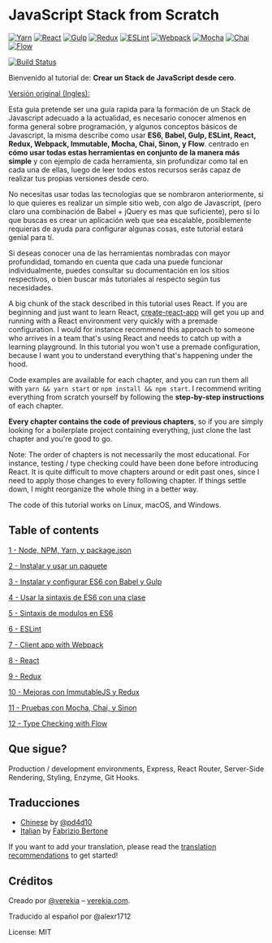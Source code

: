 # JavaScript Stack from Scratch

[![Yarn](/img/yarn.png)](https://yarnpkg.com/)
[![React](/img/react.png)](https://facebook.github.io/react/)
[![Gulp](/img/gulp.png)](http://gulpjs.com/)
[![Redux](/img/redux.png)](http://redux.js.org/)
[![ESLint](/img/eslint.png)](http://eslint.org/)
[![Webpack](/img/webpack.png)](https://webpack.github.io/)
[![Mocha](/img/mocha.png)](https://mochajs.org/)
[![Chai](/img/chai.png)](http://chaijs.com/)
[![Flow](/img/flow.png)](https://flowtype.org/)

[![Build Status](https://travis-ci.org/verekia/js-stack-from-scratch.svg?branch=master)](https://travis-ci.org/verekia/js-stack-from-scratch)

Bienvenido al tutorial de: **Crear un Stack de JavaScript  desde cero**.

[Versión original (Ingles):](https://github.com/verekia/js-stack-from-scratch) 

Esta guia pretende ser una guía rapida para la formación de un Stack de Javascript adecuado a la actualidad, es necesario conocer almenos en forma general sobre programación, y algunos conceptos básicos de Javascript, la misma describe como usar **ES6, Babel, Gulp, ESLint, React, Redux, Webpack, Immutable, Mocha, Chai, Sinon, y Flow**.  centrado en **cómo usar todas estas herramientas en conjunto de la manera más simple** y con ejemplo de cada herramienta, sin profundizar como tal en cada una de ellas, luego de leer todos estos recursos serás capaz de realizar tus propias versiones desde cero.

No necesitas usar todas las tecnologias que se nombraron anteriormente, si lo que quieres es realizar un simple sitio web, con algo de Javascript, (pero claro una combinación de Babel + jQuery es mas que suficiente), pero si lo que buscas es crear un aplicación web que sea escalable, posiblemente requieras de ayuda para configurar algunas cosas, este tutorial estará genial para tí.

Si deseas conocer una de las herramientas nombradas con mayor profundidad, tomando en cuenta que cada una puede funcionar individualmente, puedes consultar su documentación en los sitios respectivos, o bien buscar más tutoriales al respecto según tus necesidades.

A big chunk of the stack described in this tutorial uses React. If you are beginning and just want to learn React, [create-react-app](https://github.com/facebookincubator/create-react-app) will get you up and running with a React environment very quickly with a premade configuration. I would for instance recommend this approach to someone who arrives in a team that's using React and needs to catch up with a learning playground. In this tutorial you won't use a premade configuration, because I want you to understand everything that's happening under the hood.

Code examples are available for each chapter, and you can run them all with `yarn && yarn start` or `npm install && npm start`. I recommend writing everything from scratch yourself by following the **step-by-step instructions** of each chapter.

**Every chapter contains the code of previous chapters**, so if you are simply looking for a boilerplate project containing everything, just clone the last chapter and you're good to go.

Note: The order of chapters is not necessarily the most educational. For instance, testing / type checking could have been done before introducing React. It is quite difficult to move chapters around or edit past ones, since I need to apply those changes to every following chapter. If things settle down, I might reorganize the whole thing in a better way.

The code of this tutorial works on Linux, macOS, and Windows.

## Table of contents

[1 - Node, NPM, Yarn, y package.json](/tutorial/1-node-npm-yarn-package-json)

[2 - Instalar y usar un paquete](/tutorial/2-packages)

[3 - Instalar y configurar ES6 con Babel y Gulp](/tutorial/3-es6-babel-gulp)

[4 - Usar la sintaxis  de ES6 con una clase](/tutorial/4-es6-syntax-class)

[5 - Sintaxis de modulos en ES6](/tutorial/5-es6-modules-syntax)

[6 - ESLint](/tutorial/6-eslint)

[7 - Client app with Webpack](/tutorial/7-client-webpack)

[8 - React](/tutorial/8-react)

[9 - Redux](/tutorial/9-redux)

[10 - Mejoras con ImmutableJS y Redux](/tutorial/10-immutable-redux-improvements)

[11 - Pruebas con Mocha, Chai, y Sinon](/tutorial/11-testing-mocha-chai-sinon)

[12 - Type Checking with Flow](/tutorial/12-flow)

## Que sigue?

Production / development environments, Express, React Router, Server-Side Rendering, Styling, Enzyme, Git Hooks.

## Traducciones

- [Chinese](https://github.com/pd4d10/js-stack-from-scratch) by [@pd4d10](http://github.com/pd4d10)
- [Italian](https://github.com/fbertone/js-stack-from-scratch) by [Fabrizio Bertone](https://github.com/fbertone)

If you want to add your translation, please read the [translation recommendations](/how-to-translate.md) to get started!

## Créditos

Creado por [@verekia](https://twitter.com/verekia) – [verekia.com](http://verekia.com/).

Traducido al español por @alexr1712

License: MIT
